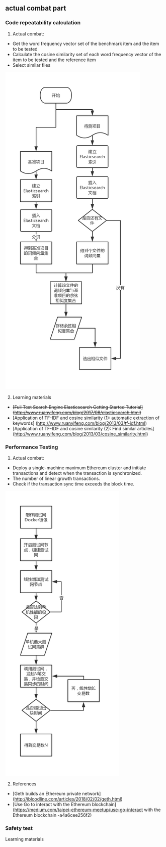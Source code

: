 ## actual combat part
### Code repeatability calculation
1. Actual combat:
- Get the word frequency vector set of the benchmark item and the item to be tested
- Calculate the cosine similarity set of each word frequency vector of the item to be tested and the reference item
- Select similar files

![Similarity](media/Similarity.png)

2. Learning materials
- ~~[Full Text Search Engine Elasticsearch Getting Started Tutorial] (http://www.ruanyifeng.com/blog/2017/08/elasticsearch.html)~~
- [Application of TF-IDF and cosine similarity (1): automatic extraction of keywords] (http://www.ruanyifeng.com/blog/2013/03/tf-idf.html)
- [Application of TF-IDF and cosine similarity (2): Find similar articles] (http://www.ruanyifeng.com/blog/2013/03/cosine_similarity.html)

### Performance Testing
1. Actual combat:
- Deploy a single-machine maximum Ethereum cluster and initiate transactions and detect when the transaction is synchronized.
- The number of linear growth transactions.
- Check if the transaction sync time exceeds the block time.

![Performance_testing.png](media/Performance_testing.png)

2. References
- [Geth builds an Ethereum private network] (http://ibloodline.com/articles/2018/02/02/geth.html)
- [Use Go to interact with the Ethereum blockchain] (https://medium.com/taipei-ethereum-meetup/use-go-interact with the Ethereum blockchain -a4a6cee256f2)

### Safety test
Learning materials
